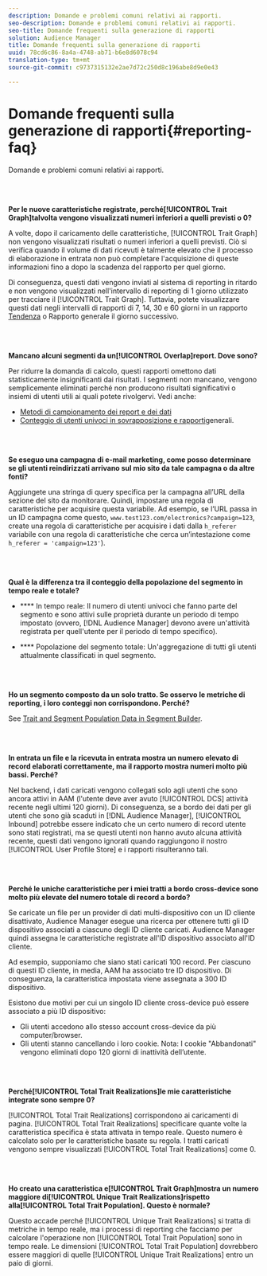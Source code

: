 ```yaml
---
description: Domande e problemi comuni relativi ai rapporti.
seo-description: Domande e problemi comuni relativi ai rapporti.
seo-title: Domande frequenti sulla generazione di rapporti
solution: Audience Manager
title: Domande frequenti sulla generazione di rapporti
uuid: 78cd6c86-8a4a-4748-ab71-b6e8d6078c94
translation-type: tm+mt
source-git-commit: c9737315132e2ae7d72c250d8c196abe8d9e0e43

---
```



# Domande frequenti sulla generazione di rapporti{#reporting-faq}

Domande e problemi comuni relativi ai rapporti.

<br> 

<!-- 

faq_reports.xml

 -->

**Per le nuove caratteristiche registrate, perché[!UICONTROL Trait Graph]talvolta vengono visualizzati numeri inferiori a quelli previsti o 0?**

A volte, dopo il caricamento delle caratteristiche, [!UICONTROL Trait Graph] non vengono visualizzati risultati o numeri inferiori a quelli previsti. Ciò si verifica quando il volume di dati ricevuti è talmente elevato che il processo di elaborazione in entrata non può completare l'acquisizione di queste informazioni fino a dopo la scadenza del rapporto per quel giorno.

Di conseguenza, questi dati vengono inviati al sistema di reporting in ritardo e non vengono visualizzati nell'intervallo di reporting di 1 giorno utilizzato per tracciare il [!UICONTROL Trait Graph]. Tuttavia, potete visualizzare questi dati negli intervalli di rapporti di 7, 14, 30 e 60 giorni in un rapporto [Tendenza](../reporting/trend-reports.md#trend-report-overview) o Rapporto [](../reporting/general-reports.md#general-reports-overview) generale il giorno successivo.

<br> 

**Mancano alcuni segmenti da un[!UICONTROL Overlap]report. Dove sono?**

Per ridurre la domanda di calcolo, questi rapporti omettono dati statisticamente insignificanti dai risultati. I segmenti non mancano, vengono semplicemente eliminati perché non producono risultati significativi o insiemi di utenti utili ai quali potete rivolgervi. Vedi anche:

* [Metodi di campionamento dei report e dei dati](../reporting/report-sampling.md)
* [Conteggio di utenti univoci in sovrapposizione e rapporti](../reporting/unique-user-counts.md)generali.

<br> 

**Se eseguo una campagna di e-mail marketing, come posso determinare se gli utenti reindirizzati arrivano sul mio sito da tale campagna o da altre fonti?**

Aggiungete una stringa di query specifica per la campagna all’URL della sezione del sito da monitorare. Quindi, impostare una regola di caratteristiche per acquisire questa variabile. Ad esempio, se l’URL passa in un ID campagna come questo, `www.test123.com/electronics?campaign=123`, create una regola di caratteristiche per acquisire i dati dalla `h_referer` variabile con una regola di caratteristiche che cerca un’intestazione come `h_referer = 'campaign=123'`).

<br> 

**Qual è la differenza tra il conteggio della popolazione del segmento in tempo reale e totale?**

* **** In tempo reale: Il numero di utenti univoci che fanno parte del segmento e sono attivi sulle proprietà durante un periodo di tempo impostato (ovvero, [!DNL Audience Manager] devono avere un'attività registrata per quell'utente per il periodo di tempo specifico).

* **** Popolazione del segmento totale: Un'aggregazione di tutti gli utenti attualmente classificati in quel segmento.

<!-- 

<p> <b>Why is data available for total fires for traits but not segments?</b> </p> 
<p>Total fires correspond to page loads. Total trait fires provide the number of times that specific trait has fired. This number will always be equal to, or greater than, your unique user count. By contrast, segments are audience profiles that represent groups of users. Segments don't correlate to page loads or views because they're tied to logic that classifies users based on rules, not individual traits. </p>

 -->

<br> 

**Ho un segmento composto da un solo tratto. Se osservo le metriche di reporting, i loro conteggi non corrispondono. Perché?**

See [Trait and Segment Population Data in Segment Builder](../features/segments/segment-builder-data.md).

<br> 

<!-- 

<p> <b>Why would there be a difference between real-time segment population and the unique values?</b> </p> 
<p>Audience Manager uses different methodologies to count traits and segments. </p> 
<p>For traits, the uniques metric represents receipt of data collection. Every time a visitor realizes a particular trait, either in real-time via the DCS, or offline via Inbound, the uniques for that trait goes up by 1. </p> 
<p>For example, a trait uniques of 2,340 over the range of seven days means that 2,340 unique visitors realized that trait over the last seven days. </p> 
<p>Segments are counted differently because their primary purpose is to help you understand your audience better. Every time Audience Manager sees a visitor in real-time who is a member of a given segment, even if that segment isn’t being newly realized or re-realized on a request, the uniques for that segment goes up by 1. </p> 
<p>For example, a segment uniques of 5,000 over the range of seven days means that Audience Manager saw 5,000 unique users in real-time data-collection events over the last seven days who were members of that segment at the time that Audience Manager saw them, regardless of whether that was a new membership or a pre-existing one. </p>

 -->

**In entrata un file e la ricevuta in entrata mostra un numero elevato di record elaborati correttamente, ma il rapporto mostra numeri molto più bassi. Perché?**

Nel backend, i dati caricati vengono collegati solo agli utenti che sono ancora attivi in AAM (l'utente deve aver avuto [!UICONTROL DCS] attività recente negli ultimi 120 giorni). Di conseguenza, se a bordo dei dati per gli utenti che sono già scaduti in [!DNL Audience Manager], [!UICONTROL Inbound] potrebbe essere indicato che un certo numero di record utente sono stati registrati, ma se questi utenti non hanno avuto alcuna attività recente, questi dati vengono ignorati quando raggiungono il nostro [!UICONTROL User Profile Store] e i rapporti risulteranno tali.

<br> 

**Perché le uniche caratteristiche per i miei tratti a bordo cross-device sono molto più elevate del numero totale di record a bordo?**

Se caricate un file per un provider di dati multi-dispositivo con un ID cliente disattivato, Audience Manager esegue una ricerca per ottenere tutti gli ID dispositivo associati a ciascuno degli ID cliente caricati. Audience Manager quindi assegna le caratteristiche registrate all'ID dispositivo associato all'ID cliente.

Ad esempio, supponiamo che siano stati caricati 100 record. Per ciascuno di questi ID cliente, in media, AAM ha associato tre ID dispositivo. Di conseguenza, la caratteristica impostata viene assegnata a 300 ID dispositivo.

Esistono due motivi per cui un singolo ID cliente cross-device può essere associato a più ID dispositivo:

* Gli utenti accedono allo stesso account cross-device da più computer/browser.
* Gli utenti stanno cancellando i loro cookie. Nota: I cookie "Abbandonati" vengono eliminati dopo 120 giorni di inattività dell’utente.

<br> 

**Perché[!UICONTROL Total Trait Realizations]le mie caratteristiche integrate sono sempre 0?**

[!UICONTROL Total Trait Realizations] corrispondono ai caricamenti di pagina. [!UICONTROL Total Trait Realizations] specificare quante volte la caratteristica specifica è stata attivata in tempo reale. Questo numero è calcolato solo per le caratteristiche basate su regola. I tratti caricati vengono sempre visualizzati [!UICONTROL Total Trait Realizations] come 0.

<br> 

**Ho creato una caratteristica e[!UICONTROL Trait Graph]mostra un numero maggiore di[!UICONTROL Unique Trait Realizations]rispetto alla[!UICONTROL Total Trait Population]. Questo è normale?**

Questo accade perché [!UICONTROL Unique Trait Realizations] si tratta di metriche in tempo reale, ma i processi di reporting che facciamo per calcolare l'operazione non [!UICONTROL Total Trait Population] sono in tempo reale. Le dimensioni [!UICONTROL Total Trait Population] dovrebbero essere maggiori di quelle [!UICONTROL Unique Trait Realizations] entro un paio di giorni.
